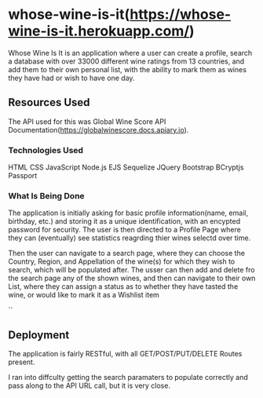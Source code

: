 # whose-wine-is-it(https://whose-wine-is-it.herokuapp.com/)

Whose Wine Is It is an application where a user can create a profile, search a database with over 33000 different wine ratings from 13 countries,
 and add them to their own personal list, with the ability to mark them as wines they have had or wish to have one day.


## Resources Used

The API used for this was Global Wine Score API Documentation(https://globalwinescore.docs.apiary.io).



### Technologies Used
HTML
CSS
JavaScript
Node.js
EJS
Sequelize
JQuery
Bootstrap
BCryptjs
Passport

### What Is Being Done

The application is initially asking for basic profile information(name, email, birthday, etc.) and storing it as a unique identification, with an encypted 
password for security. The user is then directed to a Profile Page where they can (eventually) see statistics reagrding thier wines selectd over time.

Then the user can navigate to a search page, where they can choose the Country, Region, and Appellation of the wine(s) for which they wish to search, which will be populated after.
The usser can then add and delete fro the search page any of the shown wines, and then can navigate to their own List, where they can assign a status as to whether they have tasted the 
wine, or would like to mark it as a Wishlist item

``

## Deployment

The application is fairly RESTful, with all GET/POST/PUT/DELETE Routes present.

I ran into diffculty getting the search paramaters to populate correctly and pass along to the API URL call, but it is very close.


